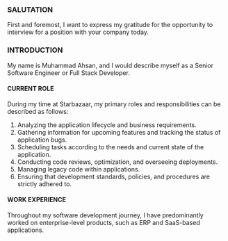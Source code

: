 ### SALUTATION
First and foremost, I want to express my gratitude for the opportunity to interview for a position with your company today.

### INTRODUCTION
My name is Muhammad Ahsan, and I would describe myself as a Senior Software Engineer or Full Stack Developer.

#### CURRENT ROLE
During my time at Starbazaar, my primary roles and responsibilities can be described as follows:
1. Analyzing the application lifecycle and business requirements.
2. Gathering information for upcoming features and tracking the status of application bugs.
3. Scheduling tasks according to the needs and current state of the application.
4. Conducting code reviews, optimization, and overseeing deployments.
5. Managing legacy code within applications.
6. Ensuring that development standards, policies, and procedures are strictly adhered to.

#### WORK EXPERIENCE
Throughout my software development journey, I have predominantly worked on enterprise-level products, such as ERP and SaaS-based applications.